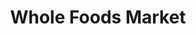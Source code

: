 ---
title: "Whole Foods Market"
url: /fort-lauderdale/whole-foods-market-federal-highway/
shop: Supermarkt
---